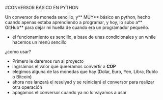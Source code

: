#CONVERSOR BÁSICO EN PYTHON

Un conversor de moneda sencillo, y** MUY** básico en python, hecho cuando apenas estaba aprendiendo a programar, y hoy, lo subo a** GitHub** para dejar mi huella de cuando era un programador pequeño.
- el funcionamiento es sencillo,  a base de unas condicionales y un while hacemos un menú sencillo

¿como usar?
* Primero le daremos run al proyecto
* ingrsamos el valor que queeramos convertir a **COP** 
* elegimos alguna de las monedas que hay (Dolar, Euro, Yen, Libra, Rublo o Bitcoin)
* ahora nos lanzará el resulyad y se reiniciará el conversor para realizar otra operación
* apagamos el conversor cuando ya no lo vayamos a usar